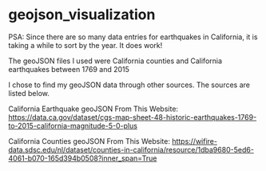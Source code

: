 # geojson_visualization

PSA: Since there are so many data entries for earthquakes in California, it is taking a while to sort by the year. It does work!

The geoJSON files I used were California counties and California earthquakes between 1769 and 2015

I chose to find my geoJSON data through other sources. The sources are listed below.

California Earthquake geoJSON From This Website: https://data.ca.gov/dataset/cgs-map-sheet-48-historic-earthquakes-1769-to-2015-california-magnitude-5-0-plus

California Counties geoJSON From This Website: https://wifire-data.sdsc.edu/nl/dataset/counties-in-california/resource/1dba9680-5ed6-4061-b070-165d394b0508?inner_span=True